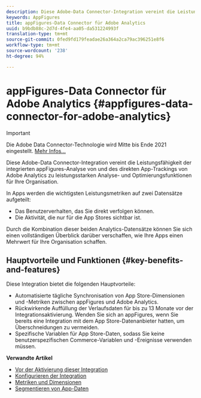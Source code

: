 ```yaml
---
description: Diese Adobe-Data Connector-Integration vereint die Leistungsfähigkeit der integrierten appFigures-Analyse von und des direkten App-Trackings von Adobe Analytics zu leistungsstarken Analyse- und Optimierungsfunktionen für Ihre Organisation.
keywords: AppFigures
title: appFigures-Data Connector für Adobe Analytics
uuid: b9bdb88c-2d7d-4fe4-aa05-da531224993f
translation-type: tm+mt
source-git-commit: 0fed9fd179feadae26a364a2ca79ac396251e8f6
workflow-type: tm+mt
source-wordcount: '238'
ht-degree: 94%

---
```



# appFigures-Data Connector für Adobe Analytics {#appfigures-data-connector-for-adobe-analytics}

>[!IMPORTANT]
>
>Die Adobe Data Connector-Technologie wird Mitte bis Ende 2021 eingestellt. [Mehr Infos...](/help/import/data-connectors/data-connectors-eol.md)

Diese Adobe-Data Connector-Integration vereint die Leistungsfähigkeit der integrierten appFigures-Analyse von und des direkten App-Trackings von Adobe Analytics zu leistungsstarken Analyse- und Optimierungsfunktionen für Ihre Organisation.

In Apps werden die wichtigsten Leistungsmetriken auf zwei Datensätze aufgeteilt:

* Das Benutzerverhalten, das Sie direkt verfolgen können.
* Die Aktivität, die nur für die App Stores sichtbar ist.

Durch die Kombination dieser beiden Analytics-Datensätze können Sie sich einen vollständigen Überblick darüber verschaffen, wie Ihre Apps einen Mehrwert für Ihre Organisation schaffen.

## Hauptvorteile und Funktionen {#key-benefits-and-features}

Diese Integration bietet die folgenden Hauptvorteile:

* Automatisierte tägliche Synchronisation von App Store-Dimensionen und -Metriken zwischen appFigures und Adobe Analytics.
* Rückwirkende Auffüllung der Verlaufsdaten für bis zu 13 Monate vor der Integrationsaktivierung. Wenden Sie sich an appFigures, wenn Sie bereits eine Integration mit dem App Store-Datenanbieter hatten, um Überschneidungen zu vermeiden.
* Spezifische Variablen für App Store-Daten, sodass Sie keine benutzerspezifischen Commerce-Variablen und -Ereignisse verwenden müssen.

**Verwandte Artikel**

* [Vor der Aktivierung dieser Integration](appfigures-before-activation.md)
* [Konfigurieren der Integration](t-appfigures-integration.md)
* [Metriken und Dimensionen](appfigures-metrics.md)
* [Segmentieren von App-Daten](appfigures-segment-filter.md)
